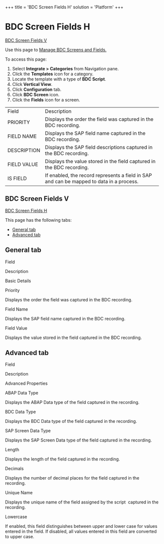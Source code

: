 +++
title = 'BDC Screen Fields H'
solution = 'Platform'
+++

# BDC Screen Fields H

[BDC Screen Fields V](#BDC_Screen_Fields_V_All)

<div class="use">

Use this page to [Manage BDC Screens and
Fields.](../Use_Cases/Manage_BDC_Screens_and_Fields)

</div>

To access this page:

1.  Select <span style="font-weight: bold;">Integrate \>
    Categories</span> from Navigation pane.
2.  Click the <span style="font-weight: bold;">Templates</span> icon for
    a category.
3.  Locate the template with a type of<span style="font-weight: bold;">
    BDC Script</span>.
4.  Click<span style="font-weight: bold;"> Vertical View</span>.
5.  Click <span style="font-weight: bold;">Configuration</span> tab.
6.  Click <span style="font-weight: bold;">BDC Screen</span> icon.
7.  Click the <span style="font-weight: bold;">Fields</span> icon for a
    screen.

|             |                                                                                          |
| ----------- | ---------------------------------------------------------------------------------------- |
| Field       | Description                                                                              |
| PRIORITY    | Displays the order the field was captured in the BDC recording.                          |
| FIELD NAME  | Displays the SAP field name captured in the BDC recording.                               |
| DESCRIPTION | Displays the SAP field descriptions captured in the BDC recording.                       |
| FIELD VALUE | Displays the value stored in the field captured in the BDC recording.                    |
| IS FIELD    | If enabled, the record represents a field in SAP and can be mapped to data in a process. |

## <span id="BDC_Screen_Fields_V_All"></span>BDC Screen Fields V

[BDC Screen Fields H](BDC_Screen_Fields_H)

This page has the following tabs:

  - [General tab](#General_Tab)
  - [Advanced tab](#Advanced_Tab)

## <span id="General_Tab"></span>General tab

Field

Description

Basic Details

Priority

Displays the order the field was captured in the BDC recording.

Field Name

Displays the SAP field name captured in the BDC recording.

Field Value

Displays the value stored in the field captured in the BDC recording.

## <span id="Advanced_Tab"></span>Advanced tab

Field

Description

Advanced Properties

ABAP Data Type

Displays the ABAP Data type of the field captured in the recording.

BDC Data Type

Displays the BDC Data type of the field captured in the recording.

SAP Screen Data Type

Displays the SAP Screen Data type of the field captured in the
recording.

Length

Displays the length of the field captured in the recording.

Decimals

Displays the number of decimal places for the field captured in the
recording.

Unique Name

Displays the unique name of the field assigned by the script  captured
in the recording.

Lowercase

If enabled, this field distinguishes between upper and lower case for
values entered in the field. If disabled, all values entered in this
field are converted to upper case.
